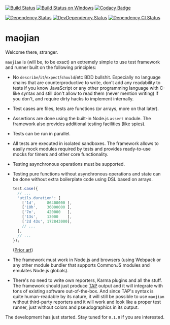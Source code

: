 [![Build Status](https://travis-ci.org/aqrln/maojian.svg?branch=master)](https://travis-ci.org/aqrln/maojian)
[![Build Status on Windows](https://ci.appveyor.com/api/projects/status/0ltmpw01ew634anr/branch/master?svg=true)](https://ci.appveyor.com/project/aqrln/maojian/branch/master)
[![Codacy Badge](https://api.codacy.com/project/badge/Grade/897a8bc3d9c84aec9f8524fde4c9929a)](https://www.codacy.com/app/eaglexrlnk/maojian)

[![Dependency Status](https://david-dm.org/aqrln/maojian/status.svg)](https://david-dm.org/aqrln/maojian)
[![DevDependency Status](https://david-dm.org/aqrln/maojian/dev-status.svg)](https://david-dm.org/aqrln/maojian?type=dev)
[![Dependency CI Status](https://dependencyci.com/github/aqrln/maojian/badge)](https://dependencyci.com/github/aqrln/maojian)

# maojian

Welcome there, stranger.

`maojian` is (will be, to be exact) an extremely simple to use test framework
and runner built on the following principles:

* No `describe`/`it`/`expect`/`should`/etc BDD bullshit. Especially no language
  chains that are counterproductive to write, don't add any readability to
  tests if you know JavaScript or any other programming language with C-like
  syntax and still don't allow to read them (never mention writing) if you
  don't, and require dirty hacks to implement internally.

* Test cases are files, tests are functions (or arrays, more on that later).

* Assertions are done using the built-in Node.js `assert` module. The framework
  also provides additional testing facilities (like spies).

* Tests can be run in parallel.

* All tests are executed in isolated sandboxes. The framework allows to easily
  mock modules required by tests and provides ready-to-use mocks for timers and
  other core functionality.

* Testing asynchronous operations must be supported.

* Testing pure functions without asynchronous operations and state can be done
  without extra boilerplate code using DSL based on arrays.

  ```javascript
  test.case({
    // ...
    'utils.duration': [
      ['1d',     86400000 ],
      ['10h',    36000000 ],
      ['7m',     420000   ],
      ['13s',    13000    ],
      ['2d 43s', 172843000],
      // ...
    ],
    // ...
  });
  ```

  ([Prior art](https://github.com/metarhia/Impress/blob/master/tests/unittests/api.common.test.js))

* The framework must work in Node.js and browsers (using Webpack or any other
  module bundler that supports CommonJS modules and emulates Node.js globals).

* There's no need to write own reporters, Karma plugins and all the stuff. The
  framework should just
  produce [TAP](https://testanything.org/tap-version-13-specification.html)
  output and it will integrate with tons of existing software out-of-the-box.
  And since TAP's syntax is quite human-readable by its nature, it will still
  be possible to use `maojian` without third-party reporters and it will work
  and look like a proper test runner, just without colors and pseudographics
  in its output.

The development has just started. Stay tuned for `0.1.0` if you are interested.
